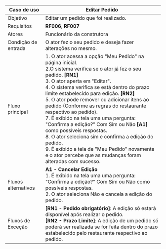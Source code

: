 | Caso de uso         | Editar Pedido                                                                                                                                                                                                                                                                                                                                                                                                                                                                                                                                                                                                                                                                 |
| ------------------- | ------------------------------------------------------------------------------------------------------------------------------------------------------------------------------------------------------------------------------------------------------------------------------------------------------------------------------------------------------------------------------------------------------------------------------------------------------------------------------------------------------------------------------------------------------------------------------------------------------------------------------------------------------------------------------------------- |
| Objetivo            | Editar um pedido que foi realizado.                                                                                                                                                                                                                                                                                                                                                                                                                                                                                                                                                                                                                       |
| Requisitos          | **RF006**, **RF007**                                                                                                                                                                                                                                                                                                                                                                                                                                                                                                                                                                                                                                                                                  |
| Atores              | Funcionário da construtora                                                                                                                                                                                                                                                                                                                                                                                                                                                                                                                                                                                                                                      |
| Condição de entrada | O ator fez o seu pedido e deseja fazer alterações no mesmo.                                                                                                                                                                                                                                                                                                                                                                                                                                                                                                                                |
| Fluxo principal     | 1. O ator acessa a opção "Meu Pedido" na página inicial.<br> 2.O sistema verifica se o ator já fez o seu pedido. **[RN1]** <br>3.  O ator aperta em "Editar". <br> 4. O sistema verifica se está dentro do prazo limite estabelecido para edição. **[RN2]** <br> 5. O ator pode remover ou adicionar itens ao pedido (Conforme as regras do restaurante respectivo ao pedido).<br> 7. É exibido na tela uma uma pergunta: "Confirma a edição?" Com Sim ou Não  **[A1]**  como possíveis respostas.<br> 8. O ator seleciona sim e confirma a edição do pedido. <br> 9. É exibido a tela de "Meu Pedido" novamente e o ator percebe que as mudanças foram alteradas com sucesso.                                                                                                                                                                                                                                                                                       |
| Fluxos alternativos | **A1 - Cancelar Edição** <br>1. É exibido na tela uma uma pergunta: "Confirma a edição?" Com Sim ou Não como possíveis respostas.<br> 2. O ator seleciona Não e cancela a edição do pedido.<br>  
| Fluxos de Exceção   | **[RN1 - Pedido obrigatório]**: A edição só estará disponível após realizar o pedido. <br> **[RN2 - Prazo Limite]**: A edição de um pedido só poderá ser realizada se for feita dentro do prazo estabelecido pelo restaurante respectivo ao pedido.|
